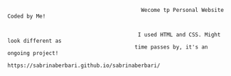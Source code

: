                                               Wecome tp Personal Website Coded by Me!

                                                        
                                             I used HTML and CSS. Might look different as 
                                            time passes by, it's an ongoing project!
                                          https://sabrinaberbari.github.io/sabrinaberbari/
